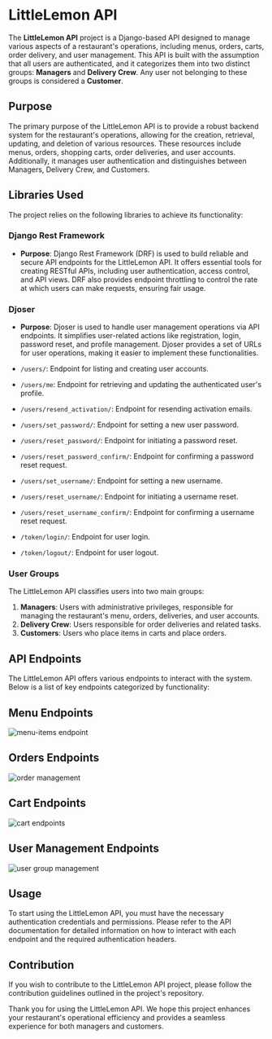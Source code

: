 # LittleLemon API

The **LittleLemon API** project is a Django-based API designed to manage various aspects of a restaurant's operations, including menus, orders, carts, order delivery, and user management. This API is built with the assumption that all users are authenticated, and it categorizes them into two distinct groups: **Managers** and **Delivery Crew**. Any user not belonging to these groups is considered a **Customer**.

## Purpose

The primary purpose of the LittleLemon API is to provide a robust backend system for the restaurant's operations, allowing for the creation, retrieval, updating, and deletion of various resources. These resources include menus, orders, shopping carts, order deliveries, and user accounts. Additionally, it manages user authentication and distinguishes between Managers, Delivery Crew, and Customers.

## Libraries Used

The project relies on the following libraries to achieve its functionality:

### Django Rest Framework

- **Purpose**: Django Rest Framework (DRF) is used to build reliable and secure API endpoints for the LittleLemon API. It offers essential tools for creating RESTful APIs, including user authentication, access control, and API views. DRF also provides endpoint throttling to control the rate at which users can make requests, ensuring fair usage.

### Djoser

- **Purpose**: Djoser is used to handle user management operations via API endpoints. It simplifies user-related actions like registration, login, password reset, and profile management. Djoser provides a set of URLs for user operations, making it easier to implement these functionalities.

- `/users/`: Endpoint for listing and creating user accounts.
- `/users/me`: Endpoint for retrieving and updating the authenticated user's profile.
- `/users/resend_activation/`: Endpoint for resending activation emails.
- `/users/set_password/`: Endpoint for setting a new user password.
- `/users/reset_password/`: Endpoint for initiating a password reset.
- `/users/reset_password_confirm/`: Endpoint for confirming a password reset request.
- `/users/set_username/`: Endpoint for setting a new username.
- `/users/reset_username/`: Endpoint for initiating a username reset.
- `/users/reset_username_confirm/`: Endpoint for confirming a username reset request.
- `/token/login/`: Endpoint for user login.
- `/token/logout/`: Endpoint for user logout.

### User Groups

The LittleLemon API classifies users into two main groups:

1. **Managers**: Users with administrative privileges, responsible for managing the restaurant's menu, orders, deliveries, and user accounts.
2. **Delivery Crew**: Users responsible for order deliveries and related tasks.
3.  **Customers**: Users who place items in carts and place orders.


## API Endpoints

The LittleLemon API offers various endpoints to interact with the system. Below is a list of key endpoints categorized by functionality:
## Menu Endpoints
![menu-items endpoint](https://github.com/manvir720s/LittleLemonAPI/assets/70035337/a3e6eecc-5ab9-42f0-925f-f5502fe55e50)

## Orders Endpoints
![order management](https://github.com/manvir720s/LittleLemonAPI/assets/70035337/209f3e3f-d3a6-4b76-8b78-9d1b132aab31)

## Cart Endpoints
![cart endpoints](https://github.com/manvir720s/LittleLemonAPI/assets/70035337/8ef8d1a6-5bee-4a3d-bff3-8d5c5e032ece)

## User Management Endpoints
![user group management](https://github.com/manvir720s/LittleLemonAPI/assets/70035337/dd6f62f9-fe5f-4924-96bf-1f37080d4b4d)

## Usage

To start using the LittleLemon API, you must have the necessary authentication credentials and permissions. Please refer to the API documentation for detailed information on how to interact with each endpoint and the required authentication headers.

## Contribution

If you wish to contribute to the LittleLemon API project, please follow the contribution guidelines outlined in the project's repository.

Thank you for using the LittleLemon API. We hope this project enhances your restaurant's operational efficiency and provides a seamless experience for both managers and customers.
